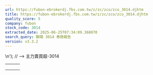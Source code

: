 ```yaml
---
url: https://fubon-ebrokerdj.fbs.com.tw/z/zc/zco/zco_3014.djhtm
title: https://fubon-ebrokerdj.fbs.com.tw/z/zc/zco/zco_3014.djhtm
quality_score: 5
company: fubon
stock_code: 3014
extracted_date: 2025-06-25T07:34:09.368070
search_query: 聯陽 3014 券商報告
version: v3.3.2
---
```


\n');
// -->
主力賣買超-3014


|  |  |  |
| --- | --- | --- |
|  | | |
|  | |  |  |  |  |  |  |  |  |  |  |  |  |  |  |  |  |  |  |  |  |  |  |  |  |  |  |  |  |  |  |  |  |  |  |  |  |  |  |  |  |  |  |  |  |  |  |  |  |  |  |  |  |  |  |  |  |  |  |  |  |  |  |  |  |  |  |  |  |  |  |  |  |  |  |  |  |  |  |  |  |  |  |  |  |  |  |  |  |  |  |  |  |  |  |  |  |  |  |  |  |  |  |  |  |  |  |  |  |  |  |  |  |  |  |  |  |  |  |  |  |  |  |  |  |  |  |  |  |  |  |  |  |  |  |  |  |  |  |  |  |  |  |  |  |  |  |  |  |  |  |  |  |  |  |  |  |  |  |  |  |  |  |  |  |  |  |  |  |  |  |  |  |  |  |  |  |  |  |  |  |  |  |  |  |  |  |  |  |  |  |  |  |  |  |  |  |  |  |  |  |  |  |  |  |  |  |  |  |  |  |  |  |  |  |  |  |  |  |  |  |  |  |  |  |  |  |  |  |  |  |  |  |  |  |  |  |  |  |  |  |  |  |  | | --- | --- | --- | --- | --- | --- | --- | --- | --- | --- | --- | --- | --- | --- | --- | --- | --- | --- | --- | --- | --- | --- | --- | --- | --- | --- | --- | --- | --- | --- | --- | --- | --- | --- | --- | --- | --- | --- | --- | --- | --- | --- | --- | --- | --- | --- | --- | --- | --- | --- | --- | --- | --- | --- | --- | --- | --- | --- | --- | --- | --- | --- | --- | --- | --- | --- | --- | --- | --- | --- | --- | --- | --- | --- | --- | --- | --- | --- | --- | --- | --- | --- | --- | --- | --- | --- | --- | --- | --- | --- | --- | --- | --- | --- | --- | --- | --- | --- | --- | --- | --- | --- | --- | --- | --- | --- | --- | --- | --- | --- | --- | --- | --- | --- | --- | --- | --- | --- | --- | --- | --- | --- | --- | --- | --- | --- | --- | --- | --- | --- | --- | --- | --- | --- | --- | --- | --- | --- | --- | --- | --- | --- | --- | --- | --- | --- | --- | --- | --- | --- | --- | --- | --- | --- | --- | --- | --- | --- | --- | --- | --- | --- | --- | --- | --- | --- | --- | --- | --- | --- | --- | --- | --- | --- | --- | --- | --- | --- | --- | --- | --- | --- | --- | --- | --- | --- | --- | --- | --- | --- | --- | --- | --- | --- | --- | --- | --- | --- | --- | --- | --- | --- | --- | --- | --- | --- | --- | --- | --- | --- | --- | --- | --- | --- | --- | --- | --- | --- | --- | --- | --- | --- | --- | --- | --- | --- | --- | --- | --- | --- | --- | --- | --- | --- | --- | --- | --- | --- | --- | --- | --- | --- | --- | | |  |  |  |  |  |  |  |  |  |  | | --- | --- | --- | --- | --- | --- | --- | --- | --- | --- | | 聯陽(3014)主力進出比較圖 | | | | | | | | | | | |  | | --- | | 總表 單一 | |  | | | | | | | | | | | | 聯陽(3014) 券商分點-進出明細 單位：張　最後更新日：2025/06/24 | | | | | | | | | | | 請選擇 近一日 近五日 近十日 近20日 近40日 近60日 近120日 近240日 　自設區間： 從　  年  月  日 ∼  年  月  日 | | | | | | | | | | | 買超 | | | | | 賣超 | | | | | | 買超券商 | 買進 | 賣出 | 買超 | 佔成交比重 | 賣超券商 | 買進 | 賣出 | 賣超 | 佔成交比重 | | [美商高盛](/z/zc/zco/zco0/zco0.djhtm?a=3014&b=1480&BHID=1480) | 668 | 11 | 657 | 10.41% | [永豐金證券](/z/zc/zco/zco0/zco0.djhtm?a=3014&b=0039004100300030&BHID=9A00) | 25 | 4,485 | 4,460 | 70.69% | | [摩根大通](/z/zc/zco/zco0/zco0.djhtm?a=3014&b=8440&BHID=8440) | 483 | 9 | 474 | 7.51% | [富邦-竹東](/z/zc/zco/zco0/zco0.djhtm?a=3014&b=9625&BHID=9600) | 6 | 41 | 35 | 0.55% | | [港商野村](/z/zc/zco/zco0/zco0.djhtm?a=3014&b=1560&BHID=1560) | 294 | 0 | 294 | 4.66% | [港商法國興業](/z/zc/zco/zco0/zco0.djhtm?a=3014&b=1570&BHID=1570) | 7 | 35 | 28 | 0.44% | | [臺銀-臺南](/z/zc/zco/zco0/zco0.djhtm?a=3014&b=1042&BHID=1040) | 202 | 0 | 202 | 3.2% | [凱基-台中](/z/zc/zco/zco0/zco0.djhtm?a=3014&b=9204&BHID=9200) | 1 | 25 | 24 | 0.38% | | [凱基-台北](/z/zc/zco/zco0/zco0.djhtm?a=3014&b=9268&BHID=9200) | 539 | 346 | 193 | 3.06% | [凱基-站前](/z/zc/zco/zco0/zco0.djhtm?a=3014&b=0039003200300046&BHID=9200) | 8 | 20 | 12 | 0.19% | | [新加坡商瑞銀](/z/zc/zco/zco0/zco0.djhtm?a=3014&b=1650&BHID=1650) | 292 | 128 | 164 | 2.6% | [合庫-彰化](/z/zc/zco/zco0/zco0.djhtm?a=3014&b=1028&BHID=1020) | 2 | 8 | 6 | 0.1% | | [美林](/z/zc/zco/zco0/zco0.djhtm?a=3014&b=1440&BHID=1440) | 75 | 8 | 67 | 1.06% | [中國信託-文心](/z/zc/zco/zco0/zco0.djhtm?a=3014&b=6164&BHID=6160) | 1 | 6 | 5 | 0.08% | | [台灣摩根士丹利](/z/zc/zco/zco0/zco0.djhtm?a=3014&b=1470&BHID=1470) | 128 | 80 | 48 | 0.76% | [群益金鼎-東大](/z/zc/zco/zco0/zco0.djhtm?a=3014&b=9135&BHID=9100) | 1 | 5 | 4 | 0.06% | | [國泰-敦南](/z/zc/zco/zco0/zco0.djhtm?a=3014&b=8888&BHID=8880) | 64 | 21 | 43 | 0.68% | [元大-竹科](/z/zc/zco/zco0/zco0.djhtm?a=3014&b=003900380030004b&BHID=9800) | 3 | 6 | 3 | 0.05% | | [凱基-鳳山](/z/zc/zco/zco0/zco0.djhtm?a=3014&b=9274&BHID=9200) | 52 | 9 | 43 | 0.68% | [元大證券](/z/zc/zco/zco0/zco0.djhtm?a=3014&b=9800&BHID=9800) | 79 | 82 | 3 | 0.05% | | [新光](/z/zc/zco/zco0/zco0.djhtm?a=3014&b=8560&BHID=8560) | 51 | 10 | 41 | 0.65% | [玉山-大里](/z/zc/zco/zco0/zco0.djhtm?a=3014&b=003800380034004a&BHID=8840) | 0 | 3 | 3 | 0.05% | | [富邦證券](/z/zc/zco/zco0/zco0.djhtm?a=3014&b=9600&BHID=9600) | 42 | 3 | 39 | 0.62% | [元大-基隆](/z/zc/zco/zco0/zco0.djhtm?a=3014&b=0039003800390059&BHID=9800) | 1 | 4 | 3 | 0.05% | | [新光-高雄](/z/zc/zco/zco0/zco0.djhtm?a=3014&b=8562&BHID=8560) | 38 | 1 | 37 | 0.59% | [國票-九鼎](/z/zc/zco/zco0/zco0.djhtm?a=3014&b=0037003700390050&BHID=7790) | 3 | 5 | 2 | 0.03% | | [台新證券](/z/zc/zco/zco0/zco0.djhtm?a=3014&b=8150&BHID=8150) | 35 | 0 | 35 | 0.55% | [玉山-桃園](/z/zc/zco/zco0/zco0.djhtm?a=3014&b=0038003800340046&BHID=8840) | 0 | 2 | 2 | 0.03% | | [國泰-館前](/z/zc/zco/zco0/zco0.djhtm?a=3014&b=0038003800380041&BHID=8880) | 45 | 12 | 33 | 0.52% | [凱基-內埔](/z/zc/zco/zco0/zco0.djhtm?a=3014&b=9225&BHID=9200) | 0 | 2 | 2 | 0.03% | | 合計買超張數 | 2,371 | | | | 合計賣超張數 | 4,593 | | | | | 平均買超成本 | 133.13 | | | | 平均賣超成本 | 132.59 | | | | | 【註1】合計買超或賣超，為上述家數合計。  【註2】平均買超或賣超成本，為上述家數合計買賣超金額/上述家數合計買賣超張數。 | | | | | | | | | | | |  |
|  | | |